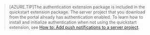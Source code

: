 
>[AZURE.TIP]The authentication extension package is included in the quickstart extension package. The server project that you download from the portal already has authentication enabled. To learn how to install and initialize authentication when not using the quickstart extension, see [How to: Add push notifications to a server project](../articles/app-service-mobile-dotnet-backend-how-to-use-server-sdk/#how-to-add-authentication-to-a-server-project).